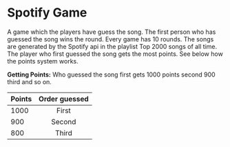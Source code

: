 # Spotify Game
A game which the players have guess the song. The first person who has guessed the song wins the round. Every game has 10 rounds.
The songs are generated by the Spotify api in the playlist Top 2000 songs of all time. The player who first guessed the song gets the most points. See below how the points system works.

**Getting Points:** Who guessed the song first gets 1000 points second 900 third and so on.

| Points | Order guessed |
|--------|:-------------:|
| 1000   |     First     |
| 900    |     Second    |
| 800    |     Third     |

